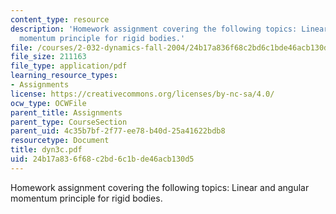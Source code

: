 ```yaml
---
content_type: resource
description: 'Homework assignment covering the following topics: Linear and angular
  momentum principle for rigid bodies.'
file: /courses/2-032-dynamics-fall-2004/24b17a836f68c2bd6c1bde46acb130d5_dyn3c.pdf
file_size: 211163
file_type: application/pdf
learning_resource_types:
- Assignments
license: https://creativecommons.org/licenses/by-nc-sa/4.0/
ocw_type: OCWFile
parent_title: Assignments
parent_type: CourseSection
parent_uid: 4c35b7bf-2f77-ee78-b40d-25a41622bdb8
resourcetype: Document
title: dyn3c.pdf
uid: 24b17a83-6f68-c2bd-6c1b-de46acb130d5
---
```

Homework assignment covering the following topics: Linear and angular momentum principle for rigid bodies.